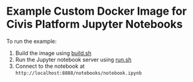 # Example Custom Docker Image for Civis Platform Jupyter Notebooks

To run the example:

1. Build the image using [build.sh](build.sh)
2. Run the Jupyter notebook server using [run.sh](run.sh)
3. Connect to the notebook at ``http://localhost:8888/notebooks/notebook.ipynb``

